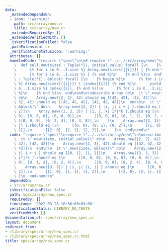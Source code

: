 ```yaml
---
data:
  _extendedDependsOn:
  - icon: ':warning:'
    path: src/array/new.cr
    title: src/array/new.cr
  _extendedRequiredBy: []
  _extendedVerifiedWith: []
  _isVerificationFailed: false
  _pathExtension: cr
  _verificationStatusIcon: ':warning:'
  attributes: {}
  bundledCode: "require \"spec\"\n\n# require \"../../src/array/new\"\nclass Array(T)\n\
    \  def self.new(sizes : Tuple(*I), initial_value) forall I\n    {% begin %}\n\
    \      {% for i in 0...I.size %} Array.new(sizes[{{i}}]) { {% end %}\n      initial_value\n\
    \      {% for i in 0...I.size %} } {% end %}\n    {% end %}\n  end\n\n  def self.new(sizes\
    \ : Tuple(*I), &block) forall I\n    {% begin %}\n      {% for i in 0...I.size\
    \ %} Array.new(sizes[{{i}}]) { |index{{i}}| {% end %}\n      yield({% for i in\
    \ 0...I.size %} index{{i}}, {% end %})\n      {% for i in 0...I.size %} } {% end\
    \ %}\n    {% end %}\n  end\nend\n\ndescribe Array do\n  it \".new(sizes, initial_value)\"\
    \ do\n    Array.new({2, 2}, 42).should eq [[42, 42], [42, 42]]\n    Array.new({2,\
    \ 3}, 42).should eq [[42, 42, 42], [42, 42, 42]]\n  end\n\n  it \".new(sizes,\
    \ &block)\" do\n    Array.new({2, 2}) { |i, j| i + j }.should eq [[0, 1], [1,\
    \ 2]]\n    Array.new({3, 3, 3}) { |i, j, k| i*j*k }.should eq [\n      [[0, 0,\
    \ 0], [0, 0, 0], [0, 0, 0]],\n      [[0, 0, 0], [0, 1, 2], [0, 2, 4]],\n     \
    \ [[0, 0, 0], [0, 2, 4], [0, 4, 8]],\n    ]\n    Array.new({3, 3}) { |i, j| {i,\
    \ j} }.should eq [\n      [{0, 0}, {0, 1}, {0, 2}],\n      [{1, 0}, {1, 1}, {1,\
    \ 2}],\n      [{2, 0}, {2, 1}, {2, 2}],\n    ]\n  end\nend\n"
  code: "require \"spec\"\nrequire \"../../src/array/new\"\n\ndescribe Array do\n\
    \  it \".new(sizes, initial_value)\" do\n    Array.new({2, 2}, 42).should eq [[42,\
    \ 42], [42, 42]]\n    Array.new({2, 3}, 42).should eq [[42, 42, 42], [42, 42,\
    \ 42]]\n  end\n\n  it \".new(sizes, &block)\" do\n    Array.new({2, 2}) { |i,\
    \ j| i + j }.should eq [[0, 1], [1, 2]]\n    Array.new({3, 3, 3}) { |i, j, k|\
    \ i*j*k }.should eq [\n      [[0, 0, 0], [0, 0, 0], [0, 0, 0]],\n      [[0, 0,\
    \ 0], [0, 1, 2], [0, 2, 4]],\n      [[0, 0, 0], [0, 2, 4], [0, 4, 8]],\n    ]\n\
    \    Array.new({3, 3}) { |i, j| {i, j} }.should eq [\n      [{0, 0}, {0, 1}, {0,\
    \ 2}],\n      [{1, 0}, {1, 1}, {1, 2}],\n      [{2, 0}, {2, 1}, {2, 2}],\n   \
    \ ]\n  end\nend\n"
  dependsOn:
  - src/array/new.cr
  isVerificationFile: false
  path: spec/array/new_spec.cr
  requiredBy: []
  timestamp: '2022-03-28 10:36:03+09:00'
  verificationStatus: LIBRARY_NO_TESTS
  verifiedWith: []
documentation_of: spec/array/new_spec.cr
layout: document
redirect_from:
- /library/spec/array/new_spec.cr
- /library/spec/array/new_spec.cr.html
title: spec/array/new_spec.cr
---
```

